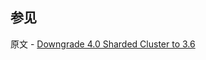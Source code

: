 ## 参见

原文 - [Downgrade 4.0 Sharded Cluster to 3.6]( https://docs.mongodb.com/manual/release-notes/4.0-downgrade-sharded-cluster/ )

